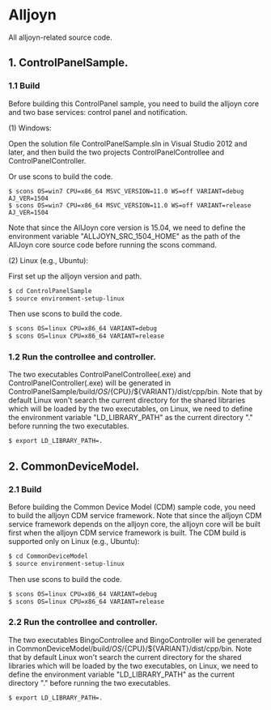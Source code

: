 # Alljoyn

All alljoyn-related source code.

## 1. ControlPanelSample.

### 1.1 Build

Before building this ControlPanel sample, you need to build the alljoyn core and two base services: control panel and notification.

(1) Windows: 

Open the solution file ControlPanelSample.sln in Visual Studio 2012 and later, and then build the two projects ControlPanelControllee and ControlPanelController.

Or use scons to build the code.

```
$ scons OS=win7 CPU=x86_64 MSVC_VERSION=11.0 WS=off VARIANT=debug AJ_VER=1504
$ scons OS=win7 CPU=x86_64 MSVC_VERSION=11.0 WS=off VARIANT=release AJ_VER=1504
```

Note that since the AllJoyn core version is 15.04, we need to define the environment variable "ALLJOYN_SRC_1504_HOME" as the path of the AllJoyn core source code before running the scons command.

(2) Linux (e.g., Ubuntu):

First set up the alljoyn version and path.

```bash
$ cd ControlPanelSample
$ source environment-setup-linux
```

Then use scons to build the code.

```bash
$ scons OS=linux CPU=x86_64 VARIANT=debug
$ scons OS=linux CPU=x86_64 VARIANT=release
```

### 1.2 Run the controllee and controller.

The two executables ControlPanelControllee(.exe) and ControlPanelController(.exe) will be generated in ControlPanelSample/build/${OS}/${CPU}/${VARIANT}/dist/cpp/bin. Note that by default Linux won't search the current directory for the shared libraries which will be loaded by the two executables, on Linux, we need to define the environment variable "LD_LIBRARY_PATH" as the current directory "." before running the two executables.

```bash
$ export LD_LIBRARY_PATH=.
```

## 2. CommonDeviceModel.

### 2.1 Build

Before building the Common Device Model (CDM) sample code, you need to build the alljoyn CDM service framework. Note that since the alljoyn CDM service framework depends on the alljoyn core, the alljoyn core will be built first when the alljoyn CDM service framework is built. The CDM build is supported only on Linux (e.g., Ubuntu):

```bash
$ cd CommonDeviceModel
$ source environment-setup-linux
```

Then use scons to build the code.

```bash
$ scons OS=linux CPU=x86_64 VARIANT=debug
$ scons OS=linux CPU=x86_64 VARIANT=release
```

### 2.2 Run the controllee and controller.

The two executables BingoControllee and BingoController will be generated in CommonDeviceModel/build/${OS}/${CPU}/${VARIANT}/dist/cpp/bin. Note that by default Linux won't search the current directory for the shared libraries which will be loaded by the two executables, on Linux, we need to define the environment variable "LD_LIBRARY_PATH" as the current directory "." before running the two executables.

```bash
$ export LD_LIBRARY_PATH=.
```